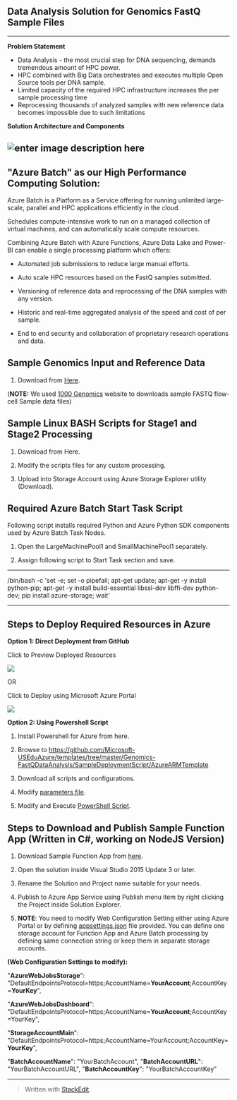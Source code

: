 Data Analysis Solution for Genomics FastQ Sample Files
----------


----------


**Problem Statement**

 - Data Analysis - the most crucial step for DNA sequencing, demands
   tremendous amount of HPC power.
 - HPC combined with Big Data orchestrates and executes multiple Open
   Source tools per DNA sample.
 - Limited capacity of the required HPC infrastructure increases the per
   sample processing time
 - Reprocessing thousands of analyzed samples with new reference data
   becomes impossible due to such limitations

**Solution Architecture and Components**

![enter image description here](https://github.com/Microsoft-USEduAzure/templates/blob/master/Genomics-FastQDataAnalysis/solarch1.png?raw=true)
----------


"Azure Batch" as our High Performance Computing Solution:
---------------------------------------------------------

Azure Batch is a Platform as a Service offering  for running unlimited large-scale, parallel and HPC applications efficiently in the cloud.

Schedules compute-intensive work to run on a managed collection of virtual machines, and can automatically scale compute resources.

Combining Azure Batch with Azure Functions, Azure Data Lake and Power-BI can enable a single processing platform which offers:
   
 - Automated job submissions to reduce large manual efforts.
 
 - Auto scale HPC resources based on the FastQ samples submitted.
 
 - Versioning of reference data and reprocessing of the DNA samples with
   any version.
 
 - Historic and real-time aggregated analysis of the speed and cost of
   per sample.
 
 - End to end security and collaboration of proprietary research
   operations and data.


Sample Genomics Input and Reference Data
----------------------------------------
1. Download from [Here](https://github.com/Microsoft-USEduAzure/templates/tree/master/Genomics-FastQDataAnalysis/SampleInputDataAndScripts/processroot/input).

(**NOTE:** We used [1000 Genomics](http://www.internationalgenome.org/data) website to downloads sample FASTQ flow-cell Sample data files)



Sample Linux BASH Scripts for Stage1 and Stage2 Processing
---------------------------------------------------

1. Download from Here.

2.  Modify the scripts files for any custom processing.

3. Upload into Storage Account using Azure Storage Explorer utility (Download).


Required Azure Batch Start Task Script
--------------------------------------

Following script installs required Python and Azure Python SDK components used by Azure Batch Task Nodes.

1. Open the LargeMachinePool1 and SmallMachinePool1 separately.

2.  Assign following script to Start Task section and save.

----------

/bin/bash -c 'set -e; set -o pipefail;
apt-get update;
apt-get -y install python-pip;
apt-get -y install build-essential libssl-dev libffi-dev python-dev;
pip install azure-storage; 
wait'

----------


Steps to Deploy Required Resources in Azure
-------------------------------------------

**Option 1:  Direct Deployment from GitHub** 

Click to Preview Deployed Resources

<a href="http://armviz.io/#/?load=https%3A%2F%2Fraw.githubusercontent.com%2FMicrosoft-USEduAzure%2Ftemplates%2Fmaster%2FGenomics-FastQDataAnalysis%2FSampleDeploymentScript%2FAzureARMTemplate%2Ftemplate.json" target="_blank">
    <img src="http://armviz.io/visualizebutton.png"/>
</a>

OR

Click to Deploy using Microsoft Azure Portal 

<a href="https://portal.azure.com/#create/Microsoft.Template/uri/https%3A%2F%2Fraw.githubusercontent.com%2FMicrosoft-USEduAzure%2Ftemplates%2Fmaster%2FGenomics-FastQDataAnalysis%2FSampleDeploymentScript%2FAzureARMTemplate%2Ftemplate.json" target="_blank">
    <img src="http://azuredeploy.net/deploybutton.png"/>
</a>

**Option 2: Using Powershell Script**

1. Install Powershell for Azure from here.

3. Browse to https://github.com/Microsoft-USEduAzure/templates/tree/master/Genomics-FastQDataAnalysis/SampleDeploymentScript/AzureARMTemplate

4.  Download all scripts and configurations.

5.  Modify [parameters file](https://raw.githubusercontent.com/Microsoft-USEduAzure/templates/master/Genomics-FastQDataAnalysis/SampleDeploymentScript/AzureARMTemplate/parameters.json). 

6. Modify and Execute [PowerShell Script](https://raw.githubusercontent.com/Microsoft-USEduAzure/templates/master/Genomics-FastQDataAnalysis/SampleDeploymentScript/AzureARMTemplate/deploy.sh).



Steps to Download and Publish Sample Function App (Written in C#, working on NodeJS Version)
------------------------------------------------------------------------

1. Download Sample Function App from [here](https://github.com/Microsoft-USEduAzure/templates/tree/master/Genomics-FastQDataAnalysis/SampleFunctionApp).

2.  Open the solution inside Visual Studio 2015 Update 3 or later.

3.  Rename the Solution and Project name suitable for your needs.

4.  Publish to Azure App Service using Publish menu item by right clicking the Project inside Solution Explorer.

5.  **NOTE**: You need to modify Web Configuration Setting either using Azure Portal or by defining [appsettings.json](https://raw.githubusercontent.com/Microsoft-USEduAzure/templates/master/Genomics-FastQDataAnalysis/SampleFunctionApp/SampleFunctionApp/appsettings.json) file provided. You can define one storage account for Function App and Azure Batch processing by defining same connection string or keep them in separate storage accounts.

**(Web Configuration Settings to modify):**

"**AzureWebJobsStorage**": "DefaultEndpointsProtocol=https;AccountName=**YourAccount**;AccountKey=**YourKey**",
    
"**AzureWebJobsDashboard**": "DefaultEndpointsProtocol=https;AccountName=**YourAccount**;AccountKey=YourKey",

"**StorageAccountMain**": "DefaultEndpointsProtocol=https;AccountName=YourAccount;AccountKey=**YourKey**",
    
"**BatchAccountName**": "YourBatchAccount",
"**BatchAccountURL**": "YourBatchAccountURL",
"**BatchAccountKey**": "YourBatchAccountKey"



----------

> Written with [StackEdit](https://stackedit.io/).
